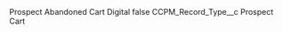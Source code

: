 <?xml version="1.0" encoding="UTF-8"?>
<CustomMetadata xmlns="http://soap.sforce.com/2006/04/metadata" xmlns:xsi="http://www.w3.org/2001/XMLSchema-instance" xmlns:xsd="http://www.w3.org/2001/XMLSchema">
    <label>Prospect Abandoned Cart Digital</label>
    <protected>false</protected>
    <values>
        <field>CCPM_Record_Type__c</field>
        <value xsi:type="xsd:string">Prospect Cart</value>
    </values>
</CustomMetadata>
